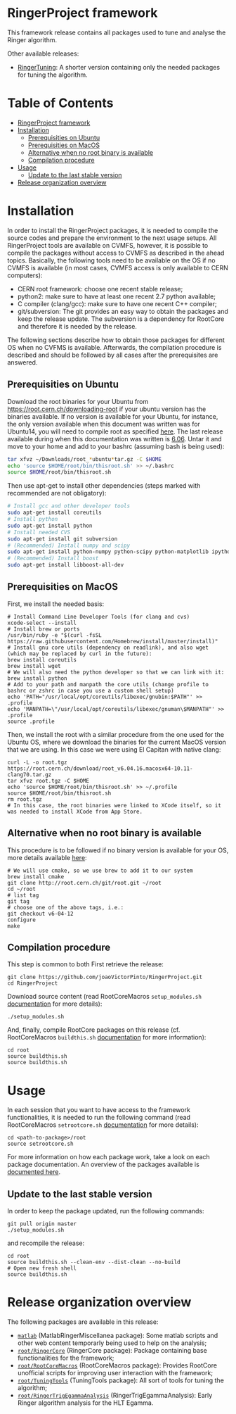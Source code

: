 
# RingerProject framework

This framework release contains all packages used to tune and analyse the Ringer algorithm.

Other available releases:

- [RingerTuning](https://github.com/wsfreund/RingerTuning): A shorter version containing only the needed packages for tuning the algorithm.

Table of Contents
=================

  * [RingerProject framework](#ringerproject-framework)
  * [Installation](#installation)
    * [Prerequisities on Ubuntu](#prerequisities-on-ubuntu)
    * [Prerequisities on MacOS](#prerequisities-on-macos)
    * [Alternative when no root binary is available](#alternative-when-no-root-binary-is-available)
    * [Compilation procedure](#compilation-procedure)
  * [Usage](#usage)
    * [Update to the last stable version](#update-to-the-last-stable-version)
  * [Release organization overview](#release-organization-overview)


# Installation

In order to install the RingerProject packages, it is needed to compile the source codes and prepare the environment to the next usage setups. All RingerProject tools are available on CVMFS, however, it is possible to compile the packages without access to CVMFS as described in the ahead topics. Basically, the following tools need to be available on the OS if no CVMFS is available (in most cases, CVMFS access is only available to CERN computers):

 - CERN root framework: choose one recent stable release;
 - python2: make sure to have at least one recent 2.7 python available;
 - C compiler (clang/gcc): make sure to have one recent C++ compiler;
 - git/subversion: The git provides an easy way to obtain the packages and keep the release update. The subversion is a dependency for RootCore and therefore it is needed by the release.
 
The following sections describe how to obtain those packages for different OS when no CVFMS is available. Afterwards, the compilation procedure is described and should be followed by all cases after the prerequisites are answered.

## Prerequisities on Ubuntu

Download the root binaries for your Ubuntu from https://root.cern.ch/downloading-root if your ubuntu version has the binaries available. If no version is available for your Ubuntu, for instance, the only version available when this document was written was for Ubuntu14, you will need to compile root as specified [here](). The last release available during when this documentation was written is [6.06](https://root.cern.ch/download/root_v6.06.02.Linux-ubuntu14-x86_64-gcc4.8.tar.gz). Untar it and move to your home and add to your bashrc (assuming bash is being used):


```bash
tar xfvz ~/Downloads/root_*ubuntu*tar.gz -C $HOME
echo 'source $HOME/root/bin/thisroot.sh' >> ~/.bashrc
source $HOME/root/bin/thisroot.sh
```


Then use apt-get to install other dependencies (steps marked with recommended are not obligatory):

```bash
# Install gcc and other developer tools
sudo apt-get install coreutils
# Install python
sudo apt-get install python
# Install needed CVS
sudo apt-get install git subversion
# (Recommended) Install numpy and scipy
sudo apt-get install python-numpy python-scipy python-matplotlib ipython ipython-notebook python-pandas python-sympy python-nose
# (Recommended) Install boost
sudo apt-get install libboost-all-dev
```


## Prerequisities on MacOS

First, we install the needed basis:

```
# Install Command Line Developer Tools (for clang and cvs)
xcode-select --install
# Install brew or ports
/usr/bin/ruby -e "$(curl -fsSL https://raw.githubusercontent.com/Homebrew/install/master/install)"
# Install gnu core utils (dependency on readlink), and also wget (which may be replaced by curl in the future):
brew install coreutils
brew install wget
# We will also need the python developer so that we can link with it:
brew install python
# Add to your path and manpath the core utils (change profile to bashrc or zshrc in case you use a custom shell setup)
echo 'PATH="/usr/local/opt/coreutils/libexec/gnubin:$PATH"' >> .profile
echo 'MANPATH=\"/usr/local/opt/coreutils/libexec/gnuman\$MANPATH"' >> .profile
source .profile
```

Then, we install the root with a similar procedure from the one used for the Ubuntu OS, where we download the binaries for the current MacOS version that we are using. In this case we were using El Capitan with native clang:

```
curl -L -o root.tgz https://root.cern.ch/download/root_v6.04.16.macosx64-10.11-clang70.tar.gz
tar xfvz root.tgz -C $HOME
echo 'source $HOME/root/bin/thisroot.sh' >> ~/.profile
source $HOME/root/bin/thisroot.sh
rm root.tgz
# In this case, the root binaries were linked to XCode itself, so it was needed to install XCode from App Store.
```

## Alternative when no root binary is available

This procedure is to be followed if no binary version is available for your OS, more details available [here](https://root.cern.ch/installing-root-source):

```
# We will use cmake, so we use brew to add it to our system
brew install cmake
git clone http://root.cern.ch/git/root.git ~/root
cd ~/root
# list tag
git tag
# choose one of the above tags, i.e.:
git checkout v6-04-12
configure
make
```


## Compilation procedure

This step is common to both First retrieve the release:

```
git clone https://github.com/joaoVictorPinto/RingerProject.git
cd RingerProject
```

Download source content (read RootCoreMacros `setup_modules.sh` [documentation](https://github.com/wsfreund/RootCoreMacros#setup_modulessh) for more details):

```
./setup_modules.sh
```

And, finally, compile RootCore packages on this release (cf. RootCoreMacros `buildthis.sh` [documentation](https://github.com/wsfreund/RootCoreMacros#buildthissh) for more information):

```
cd root
source buildthis.sh
source buildthis.sh
```

# Usage

In each session that you want to have access to the framework functionalities, it is needed to run the following command (read RootCoreMacros `setrootcore.sh` [documentation](https://github.com/wsfreund/RootCoreMacros#setrootcoresh) for more details):  

```
cd <path-to-package>/root
source setrootcore.sh
```

For more information on how each package work, take a look on each package documentation. An overview of the packages available is [documented here](#Release-organization-overview).


## Update to the last stable version

In order to keep the package updated, run the following commands:

```
git pull origin master
./setup_modules.sh
```

and recompile the release:

```
cd root
source buildthis.sh --clean-env --dist-clean --no-build
# Open new fresh shell
source buildthis.sh
```


# Release organization overview

The following packages are available in this release:

- [`matlab`](https://github.com/joaoVictorPinto/MatlabRingerMiscellanea) (MatlabRingerMiscellanea package): Some matlab scripts and other web content temporarly being used to help on the analysis;
- [`root/RingerCore`](https://github.com/wsfreund/RingerCore) (RingerCore package): Package containing base functionalities for the framework;
- [`root/RootCoreMacros`](https://github.com/wsfreund/RootCoreMacros) (RootCoreMacros package): Provides RootCore unofficial scripts for improving user interaction with the framework;
- [`root/TuningTools`](https://github.com/wsfreund/TuningTools) (TuningTools package): All sort of tools for tuning the algorithm;
- [`root/RingerTrigEgammaAnalysis`](https://github.com/joaoVictorPinto/RingerTrigEgammaAnalysis) (RingerTrigEgammaAnalysis): Early Ringer algorithm analysis for the HLT Egamma.


<script type="text/javascript">
    show=true;
    function toggle(){
        if (show){
            $('div.input').hide();
        }else{
            $('div.input').show();
        }
        show = !show
    }
$.getScript('https://kmahelona.github.io/ipython_notebook_goodies/ipython_notebook_toc.js')
</script>
<a href="javascript:toggle()" target="_self"></a>
